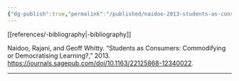 ```yaml
---
{"dg-publish":true,"permalink":"/published/naidoo-2013-students-as-consumers/"}
---
```


[[references/-bibliography\|-bibliography]]

Naidoo, Rajani, and Geoff Whitty. “Students as Consumers: Commodifying or Democratising Learning?,” 2013. https://journals.sagepub.com/doi/10.1163/22125868-12340022.

---
